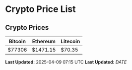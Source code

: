 # Crypto Price List

## Crypto Prices
| Bitcoin | Ethereum | Litecoin |
| ------- | -------- | -------- |
| $77306 | $1471.15 | $70.35 |
**Last Updated:** 2025-04-09 07:15 UTC
**Last Updated:** $DATE$
